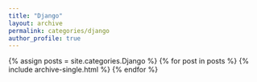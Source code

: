 ```yaml
---
title: "Django"
layout: archive
permalink: categories/django
author_profile: true
---
```


{% assign posts = site.categories.Django %}
{% for post in posts %} {% include archive-single.html %} {% endfor %}
